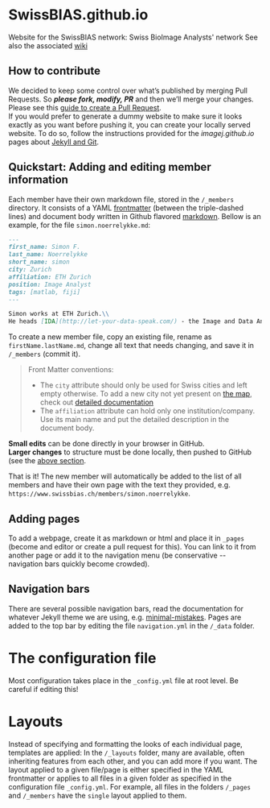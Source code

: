 # SwissBIAS.github.io
Website for the SwissBIAS network: Swiss BioImage Analysts' network
See also the associated [wiki](https://github.com/SwissBIAS/SwissBIAS.github.io/wiki)

## How to contribute
We decided to keep some control over what’s published by merging Pull Requests. So ***please fork, modify, PR*** and then we’ll merge your changes. Please see this [guide to create a Pull Request](https://docs.github.com/en/github/collaborating-with-pull-requests/proposing-changes-to-your-work-with-pull-requests/creating-a-pull-request). \
If you would prefer to generate a dummy website to make sure it looks exactly as you want before pushing it, you can create your locally served website. To do so, follow the instructions provided for the _imagej.github.io_ pages about [Jekyll and Git](https://github.com/imagej/imagej.github.io/blob/main/_pages/editing/advanced.md).

## Quickstart: Adding and editing member information
Each member have their own markdown file, stored in the `/_members` directory.
It consists of a YAML [frontmatter](https://jekyllrb.com/docs/front-matter/) (between the triple-dashed lines) and document body written in Github flavored [markdown](https://guides.github.com/features/mastering-markdown/). Bellow is an example, for the file `simon.noerrelykke.md`:

```markdown
---
first_name: Simon F.
last_name: Noerrelykke
short_name: simon
city: Zurich
affiliation: ETH Zurich
position: Image Analyst
tags: [matlab, fiji]
---

Simon works at ETH Zurich.\\
He heads [IDA](http://let-your-data-speak.com/) - the Image and Data Analysis group inside of ScopeM.
```

To create a new member file, copy an existing file, rename as `firstName.lastName.md`, change all text that needs changing, and save it in `/_members` (commit it).

> Front Matter conventions:
> * The `city` attribute should only be used for Swiss cities and left empty otherwise. To add a new city not yet present on [the map](https://swissbias.github.io/members/), check out [detailed documentation](https://github.com/SwissBIAS/SwissBIAS.github.io/wiki/How-to-add-yourself-to-the-webpage#the-city-attribute)
> * The `affiliation` attribute can hold only one institution/company. Use its main name and put the detailed description in the document body.

**Small edits** can be done directly in your browser in GitHub.   
**Larger changes** to structure must be done locally, then pushed to GitHub (see the [above section](#how-to-contribute). 

That is it!
The new member will automatically be added to the list of all members and have their own page with the text they provided, e.g. `https://www.swissbias.ch/members/simon.noerrelykke`.

## Adding pages
To add a webpage, create it as markdown or html and place it in `_pages` (become and editor or create a pull request for this).
You can link to it from another page or add it to the navigation menu (be conservative -- navigation bars quickly become crowded).

## Navigation bars
There are several possible navigation bars, read the documentation for whatever Jekyll theme we are using, e.g. [minimal-mistakes](https://github.com/mmistakes/minimal-mistakes).
Pages are added to the top bar by editing the file `navigation.yml` in the `/_data` folder.

# The configuration file
Most configuration takes place in the `_config.yml` file at root level.
Be careful if editing this!

# Layouts
Instead of specifying and formatting the looks of each individual page, templates are applied:
In the `/_layouts` folder, many are available, often inheriting features from each other, and you can add more if you want.
The layout applied to a given file/page is either specified in the YAML frontmatter or applies to all files in a given folder as specified in the configuration file `_config.yml`.
For example, all files in the folders `/_pages` and `/_members` have the `single` layout applied to them.
